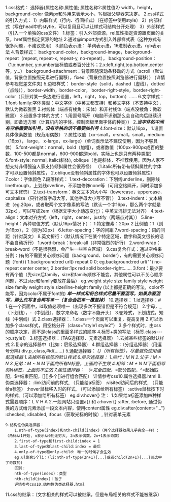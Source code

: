 1.css格式：
	选择器{属性名称:属性值; 属性名称2:属性值2}
	width，height，background-color
	像素px和%用来表示大小，%根据父容器来决定。
2.css样式的引入方式：
	1）内联样式（行内、行间样式）（在标签中使用style）
	2）内部样式（写在head中的stytle，可以复用且可以让样式可结构分开处理）
	3）外部样式（引入一个单独的css文件）
		1.<link>标签：引入外部资源，rel属性指定资源跟页面的关系，href属性指定资源的地址
		2.通过@import方式引入外部样式表（这种方式有很多问题，不建议使用）
3.颜色表示法：
	单词表示法，16进制表示法，rgb表示法
4.背景样式：
	background-color，background-image，background-repeat（repeat, repeat-x, repeat-y, no-repeat），
	background-position：（1.x:number, y:number坐标值或者百分比%；2.x:left,right,top.bottom,center等，y...）
	background-attachment：背景图随滚动条移动的方式（scroll（默认值，背景位置按照元素进行偏移），fixed（背景位置按照浏览器进行偏移））
	(详情参考视觉差文件夹)
5.边框样式：
	border-style（solid，dashed（虚线），dotted（点线）），border-width，border-color，
	border-right-style，border-right-color（只针对某一条边进行设置，left，right，top，bottom）......
6.文字样式：
	1.font-family:字体类型：中文字体（中英文都支持）和英文字体（不支持中文），默认为微软雅黑
	2.衬线体（端点有棱角：宋体）和非衬线体（端点没棱角：微软雅黑）
	3.设置多字体的方式：
		1.用逗号隔开（电脑不识别那么会自动向后继续识别，即备选方案（计算机内的字体，控制面板里面字体的种类））
		2.***当字体的中间有空格需要加引号，没有空格的话不需要加引号***
	4.font-size：默认16px，
		1.设置具体像素数值（规范用偶数）
		2.属性取值（xx-small，x-small，small，medium（16px）， large， x-large，xx-large）（单词表示法不建议使用，因为不够具体）
	5.font-weight：normal，bold（加粗），或者数值（100px-900px成百的整数，100-500都是normal，600-900都是bold，实际上也是只有两种类型）
	6.font-style: normal, italic(斜体), oblique（也是斜体，不推荐使用，因为人家不想支持非得强迫人家支持倾斜属性会很奇怪）
		（1.italic所有带有倾斜属性的字体才可以设置倾斜属性， 2.oblique没有倾斜属性的字体也可以设置倾斜属性）
	7.color：字体颜色
7.段落样式：
	1.text-decoration：下划线underline，删除线linethrough，上划线overline，不添加修饰none等（可用空格隔开，同时添加多可文本修饰）
	2.text-transform：英文文本的大小写（lowercase，uppercase，capitalize（只针对首字母大写，其他字母大小写不管））
	3.text-indent：文本缩进（eg.20px，或者取两个文字像素的写法（默认一个字16px，那么两个字就是32px），可以写成2em（根据文字大小动态变化）；中英文混排无法对齐）
	4.text-align：文本对齐方式（left，right，center，justify（两端点对其））
	5.line-height：两种取值方式（默认16px情况下）：
		1.特定像素：20px
		2.比例值：1（则为16px），2（则为32px）
	6.letter-spacing：字的间距
	7.word-spacing：词的间距（针对英文）
	8.英文折行：（默认情况下在某个特定区域，数字和英文很长的话不会自动折行）
		1.word-break：break-all（非常强烈的折行）
		2.word-wrap：break-word（不是很强烈，会产生一些空白区域）
9.css复合样式：通过空格来分割：(有的不需要关心顺序问题（background、border），有的需要关心顺序问题（font）)
	1.background:red url() repeat 0 0; eg.background:red url("") no-repeat center center;
	2.border:1px red solid
		border-right:......
	3.font：最少要有两个值（先size后family，size和family顺序不能变，其他属性可以不关心顺序问题，不过size和family要放在最后）
		eg.weight style size family
			style weight size family
			weight style size/line-height family
			(以上都是正确的写法，color不能写，因为color不属于font的)
	***单一样式和符合样式尽量不要混写，如果非要混写，那么先写复合再写单一（复合会把单一覆盖掉）***
10.选择器：
	1.id选择器：#
		1.在一个页面中，id取值必须唯一（出现多次不报错但是不符合规范）
		2.字母，_（下划线），-（中划线），数字来命名（数字不能开头）
		3.驼峰式，下划线式，短线（中划线）式
	2.class选择器：.
		1.class一个页面可以重复，提高复用
		2.可以添加多个class样式，用空格分开（class="style1 style2"）
		3.多个样式时，由css的顺序决定，而不是class的里面多样式的顺序
		4.标签+类的写法（标签.class--->p.style1）
	3.标签选择器：（TAG选择器、元素选择器）
		1.去掉某些标签的默认样式
		2.复杂的选择器中（比如：层级选择器）
	4.群组选择器：（分组选择器）(用逗号分隔)
		div,p,.class,#id{......}
	5.通配选择器：
		*{}（所有标签），尽量避免使用通配选择器
		1.去掉所有标签的默认样式
	6.层次选择器：
		1.后代：M N
		2.父子：M > N
		3.兄弟：M ~ N M下面的所有N标签，上面的不生效
		4.相邻：M + N M下面相邻的N标签，上面的不生效
	7.属性选择器：
		（=完全匹配，*=部分匹配，^=起始匹配，$=结束匹配，[][]多个[]进行组合匹配）
		详情参考css10.属性选择器.html
	8.伪类选择器：
		:link访问前的样式, （只能给a标签）
		:visited访问后的样式, （只能给a标签）
		:hover鼠标移入时的样式, （可以添加给所有标签）
		:active鼠标按下时的样式,（可以添加给所有标签）
		eg.div:hover{}
		注：
			1.如果给a标签添加四种样式需要顺序：L V H A
			2.一般网站只设置a{} 和 a:hover{}
		:after, :before, 通过伪类的方式给元素添加一段文本内容，使用content属性
		eg.div:after{content="..."}
		:checked, :disabled, :focus（获取光标的时候）, 针对表单元素
		
	9.结构性伪类选择器：
		1.nth-of-type(index)和nth-child(index)（两个选择器效果几乎完全一样）:（角标从1开始, n表示从0到无穷大, 2n表示偶数，2n+1表示奇数）
		2.first-of-type和first-child:index = 1
		3.last-of-type和last-child:index = 最后
		4.only-of-type和only-child: 唯一的时候才会生效
		eg.ul嵌套5个li：(li:nth-of-type(2n+1){...}或者child(2n+1){...}则选中了奇数的)
		区别：
		nth-of-type(index)：类型
		nth-child(index)：孩子
		详情参考css10.结构性伪类选择器.html
11.css的继承：（文字相关的样式可以被继承，但是布局相关的样式不能被继承）
		
	
			
		
	

